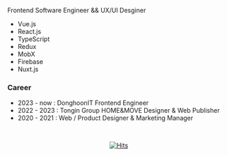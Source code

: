  Frontend Software Engineer && UX/UI Desginer
- Vue.js
- React.js
- TypeScript
- Redux
- MobX
- Firebase
- Nuxt.js
    


### Career
- 2023 - now : DonghoonIT Frontend Engineer
- 2022 - 2023 : Tongin Group HOME&MOVE Designer & Web Publisher
- 2020 - 2021 : Web / Product Designer & Marketing Manager
<br>

<div align=center>
  
[![Hits](https://hits.seeyoufarm.com/api/count/incr/badge.svg?url=https%3A%2F%2Fgithub.com%2Fgyoogle%2Fhit-counter&count_bg=%2379C83D&title_bg=%23555555&icon=&icon_color=%23E7E7E7&title=hits&edge_flat=false)](https://hits.seeyoufarm.com)
 
</div>
